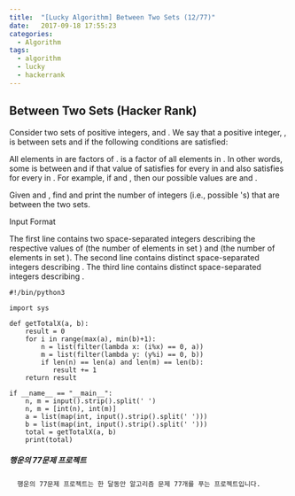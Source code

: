 ```yaml
---
title:  "[Lucky Algorithm] Between Two Sets (12/77)"
date:   2017-09-18 17:55:23
categories:
  - Algorithm
tags:
  - algorithm
  - lucky
  - hackerrank
---
```

## Between Two Sets (Hacker Rank)
Consider two sets of positive integers,  and . We say that a positive integer, , is between sets  and  if the following conditions are satisfied:

All elements in  are factors of .
 is a factor of all elements in .
In other words, some  is between  and  if that value of  satisfies  for every  in  and also satisfies  for every  in . For example, if  and , then our possible  values are and .

Given  and , find and print the number of integers (i.e., possible 's) that are between the two sets.

Input Format

The first line contains two space-separated integers describing the respective values of  (the number of elements in set ) and  (the number of elements in set ).
The second line contains  distinct space-separated integers describing .
The third line contains  distinct space-separated integers describing .

```
#!/bin/python3

import sys

def getTotalX(a, b):
    result = 0
    for i in range(max(a), min(b)+1):
        n = list(filter(lambda x: (i%x) == 0, a))
        m = list(filter(lambda y: (y%i) == 0, b))
        if len(n) == len(a) and len(m) == len(b):
           result += 1
    return result     

if __name__ == "__main__":
    n, m = input().strip().split(' ')
    n, m = [int(n), int(m)]
    a = list(map(int, input().strip().split(' ')))
    b = list(map(int, input().strip().split(' ')))
    total = getTotalX(a, b)
    print(total)
```

##### 행운의 77문제 프로젝트
```
  행운의 77문제 프로젝트는 한 달동안 알고리즘 문제 77개를 푸는 프로젝트입니다.
```
